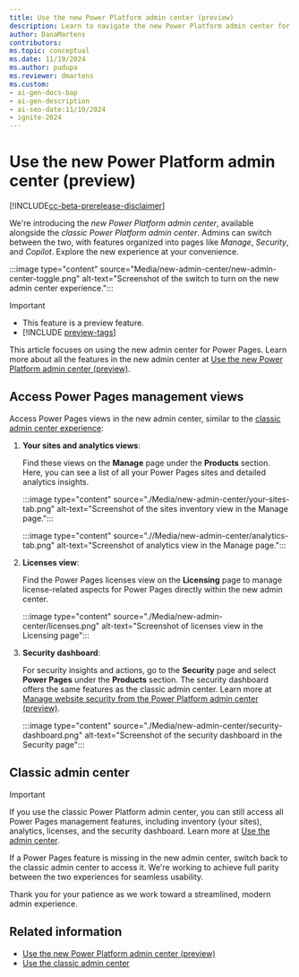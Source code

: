 ```yaml
---
title: Use the new Power Platform admin center (preview)
description: Learn to navigate the new Power Platform admin center for Power Pages. Manage sites, view analytics, handle licenses, and ensure security effortlessly.
author: DanaMartens
contributors:
ms.topic: conceptual
ms.date: 11/19/2024
ms.author: pudupa
ms.reviewer: dmartens
ms.custom:
- ai-gen-docs-bap
- ai-gen-description
- ai-seo-date:11/19/2024
- ignite-2024
---
```


# Use the new Power Platform admin center (preview)

[!INCLUDE[cc-beta-prerelease-disclaimer](../includes/cc-beta-prerelease-disclaimer.md)]

We're introducing the *new Power Platform admin center*, available alongside the *classic Power Platform admin center*. Admins can switch between the two, with features organized into pages like *Manage*, *Security*, and *Copilot*. Explore the new experience at your convenience.

:::image type="content" source="Media/new-admin-center/new-admin-center-toggle.png" alt-text="Screenshot of the switch to turn on the new admin center experience.":::

> [!IMPORTANT]
>
> - This feature is a preview feature.
> - [!INCLUDE [preview-tags](../includes/cc-preview-features-definition.md)]

This article focuses on using the new admin center for Power Pages. Learn more about all the features in the new admin center at [Use the new Power Platform admin center (preview)](/power-platform/admin/new-admin-center).

## Access Power Pages management views

Access Power Pages views in the new admin center, similar to the [classic admin center experience](admin-overview.md):

1. **Your sites and analytics views**:

    Find these views on the **Manage** page under the **Products** section. Here, you can see a list of all your Power Pages sites and detailed analytics insights.

    :::image type="content" source="./Media/new-admin-center/your-sites-tab.png" alt-text="Screenshot of the sites inventory view in the Manage page.":::

    :::image type="content" source=".//Media/new-admin-center/analytics-tab.png" alt-text="Screenshot of analytics view in the Manage page.":::

1. **Licenses view**:
  
    Find the Power Pages licenses view on the **Licensing** page to manage license-related aspects for Power Pages directly within the new admin center.

    :::image type="content" source="./Media/new-admin-center/licenses.png" alt-text="Screenshot of licenses view in the Licensing page":::

1. **Security dashboard**:

    For security insights and actions, go to the **Security** page and select **Power Pages** under the **Products** section. The security dashboard offers the same features as the classic admin center. Learn more at [Manage website security from the Power Platform admin center (preview)](./admin-center-security.md).

    :::image type="content" source="./Media/new-admin-center/security-dashboard.png" alt-text="Screenshot of the security dashboard in the Security page":::

## Classic admin center

> [!IMPORTANT]
> If you use the classic Power Platform admin center, you can still access all Power Pages management features, including inventory (your sites), analytics, licenses, and the security dashboard. Learn more at [Use the admin center](./admin-overview.md).

If a Power Pages feature is missing in the new admin center, switch back to the classic admin center to access it. We're working to achieve full parity between the two experiences for seamless usability.

Thank you for your patience as we work toward a streamlined, modern admin experience.

## Related information

- [Use the new Power Platform admin center (preview)](/power-platform/admin/new-admin-center)
- [Use the classic admin center](./admin-overview.md)
